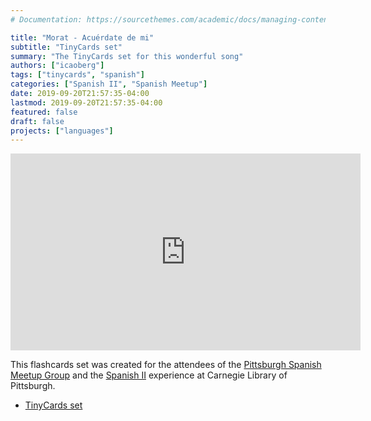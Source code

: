```yaml
---
# Documentation: https://sourcethemes.com/academic/docs/managing-content/

title: "Morat - Acuérdate de mi"
subtitle: "TinyCards set"
summary: "The TinyCards set for this wonderful song"
authors: ["icaoberg"]
tags: ["tinycards", "spanish"]
categories: ["Spanish II", "Spanish Meetup"]
date: 2019-09-20T21:57:35-04:00
lastmod: 2019-09-20T21:57:35-04:00
featured: false
draft: false
projects: ["languages"]
---
```


<iframe width="560" height="315" src="https://www.youtube.com/embed/uldstTKAytg" frameborder="0" allow="accelerometer; autoplay; encrypted-media; gyroscope; picture-in-picture" allowfullscreen></iframe>

This flashcards set was created for the attendees of the [Pittsburgh Spanish Meetup Group](https://www.meetup.com/Pittsburgh-Spanish/events/264262917/) and the [Spanish II](https://www.carnegielibrary.org/?s=spanish+ii&search-location=Website) experience at Carnegie Library of Pittsburgh.

* [TinyCards set](https://tinycards.duolingo.com/decks/NWCaMoSH/morat-acuerdate-de-mi)
